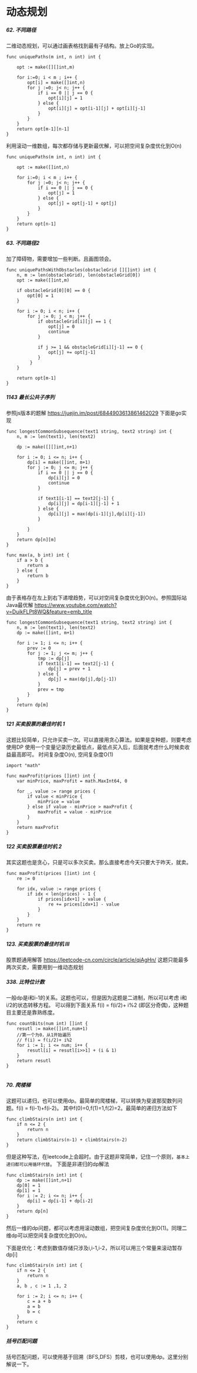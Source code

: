 # 动态规划

##### 62. 不同路径
二维动态规划，可以通过画表格找到最有子结构。放上Go的实现。
```
func uniquePaths(m int, n int) int {

    opt := make([][]int,m)

    for i:=0; i < m ; i++ {
        opt[i] = make([]int,n)
        for j :=0; j< n; j++ {
            if i == 0 || j == 0 {
                opt[i][j] = 1
            } else {
                opt[i][j] = opt[i-1][j] + opt[i][j-1]
            }
        }
    }
    return opt[m-1][n-1]
}

```
利用滚动一维数组，每次都存储与更新最优解，可以把空间复杂度优化到O(n)
```
func uniquePaths(m int, n int) int {

    opt := make([]int,n)

    for i:=0; i < m ; i++ {
        for j :=0; j< n; j++ {
            if i == 0 || j == 0 {
                opt[j] = 1
            } else {
                opt[j] = opt[j-1] + opt[j]
            }
        }
    }
    return opt[n-1]
}

```
##### 63. 不同路径2
加了障碍物，需要增加一些判断。且画图领会。
```
func uniquePathsWithObstacles(obstacleGrid [][]int) int {
    n, m := len(obstacleGrid), len(obstacleGrid[0])
    opt := make([]int,m)

    if obstacleGrid[0][0] == 0 {
        opt[0] = 1
    }

    for i := 0; i < n; i++ {
        for j := 0; j < m; j++ {
            if obstacleGrid[i][j] == 1 {
                opt[j] = 0
                continue
            } 

            if j >= 1 && obstacleGrid[i][j-1] == 0 {
                opt[j] += opt[j-1]
            }
         }
    }

    return opt[m-1]
}

```
##### 1143 最长公共子序列
参照js版本的题解 https://juejin.im/post/6844903613861462029
下面是go实现
```
func longestCommonSubsequence(text1 string, text2 string) int {
    n, m := len(text1), len(text2)

    dp := make([][]int,n+1)
    
    for i := 0; i <= n; i++ {
        dp[i] = make([]int, m+1)
        for j := 0; j <= m; j++ {
            if i == 0 || j == 0 {
                dp[i][j] = 0
                continue
            }  

            if text1[i-1] == text2[j-1] {
                dp[i][j] = dp[i-1][j-1] + 1
            } else {
                dp[i][j] = max(dp[i-1][j],dp[i][j-1])
            }
            
        }
    }
    return dp[n][m]
}

func max(a, b int) int {
    if a > b {
        return a
    } else {
        return b
    }
}

```
由于表格存在左上到右下递增趋势，可以对空间复杂度优化到O(n)。参照国际站Java最优解
https://www.youtube.com/watch?v=DuikFLPt8WQ&feature=emb_title
```
func longestCommonSubsequence(text1 string, text2 string) int {
    n, m := len(text1), len(text2)
    dp := make([]int, m+1)

    for i := 1; i <= n; i++ {
        prev := 0
        for j := 1; j <= m; j++ {
            tmp := dp[j]
            if text1[i-1] == text2[j-1] {
                dp[j] = prev + 1
            } else {
                dp[j] = max(dp[j],dp[j-1])
            }
            prev = tmp
        }
    }
    return dp[m]
}

```


##### 121  买卖股票的最佳时机 1
这题比较简单，只允许买卖一次。可以直接用贪心算法。如果是变种题，则要考虑使用DP
使用一个变量记录历史最低点，最低点买入后，后面就考虑什么时候卖收益最高即可。
时间复杂度O(n), 空间复杂度O(1)
```
import "math"

func maxProfit(prices []int) int {
    var minPrice, maxProfit = math.MaxInt64, 0

    for _, value := range prices {
        if value < minPrice {
            minPrice = value
        } else if value - minPrice > maxProfit {
            maxProfit = value - minPrice
        }
    }
    return maxProfit
}

```
##### 122 买卖股票最佳时机 2
其实这题也是贪心，只是可以多次买卖。那么直接考虑今天只要大于昨天，就卖。
```
func maxProfit(prices []int) int {
    re := 0

    for idx, value := range prices {
        if idx < len(prices) - 1 {
            if prices[idx+1] > value {
                re += prices[idx+1] - value
            }
        }
    }
    return re
}

```

##### 123. 买卖股票的最佳时机 III
股票题通用解答 https://leetcode-cn.com/circle/article/qiAgHn/
这题只能最多两次买卖，需要用到一维动态规划



##### 338. 比特位计数
一般dp是i和i-1的关系。这题也可以，但是因为这题是二进制，所以可以考虑 i和i/2的状态转移方程。
可以得到下面关系 f(i) = f(i/2)+ i%2   (即区分奇偶)，这种题目主要还是靠熟练度。

```
func countBits(num int) []int {
    resutl := make([]int,num+1)
    //第一个为0，从1开始遍历
    // f(i) = f(i/2)+ i%2
    for i := 1; i <= num; i++ {
        resutl[i] = resutl[i>>1] + (i & 1)
    }
    return resutl
}


```
##### 70. 爬楼梯
这题可以递归，也可以使用dp。最简单的爬楼梯，可以转换为斐波那契数列问题。f(i) = f(i-1)+f(i-2)。 其中f(0)=0,f(1)=1,f(2)=2。最简单的递归方法如下
```
func climbStairs(n int) int {
    if n <= 2 {
        return n
    }
    return climbStairs(n-1) + climbStairs(n-2)
}
```
但是这种写法，在leetcode上会超时。由于这题非常简单，记住一个原则，`基本上递归都可以用循环代替`。
下面是非递归的dp解法
```
func climbStairs(n int) int {
    dp := make([]int,n+1)
    dp[0] = 1
    dp[1] = 1
    for i := 2; i <= n; i++ {
        dp[i] = dp[i-1] + dp[i-2]
    }
    return dp[n]
}
```
然后一维的dp问题，都可以考虑用滚动数组，把空间复杂度优化到O(1)。同理二维dp可以把空间复杂度优化到O(n)。

下面是优化：考虑到数值存储只涉及i,i-1,i-2，所以可以用三个常量来滚动暂存dp[i]
```
func climbStairs(n int) int {
    if n <= 2 {
        return n
    }
    a, b , c := 1 ,1, 2

    for i := 2; i <= n; i++ {
        c = a + b
        a = b
        b = c
    }
    return c
}

```
##### 括号匹配问题
括号匹配问题，可以使用基于回溯（BFS,DFS）剪枝，也可以使用dp。这里分别解说一下。

